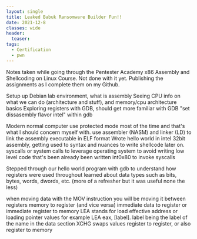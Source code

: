 ```yaml
---
layout: single
title: Leaked Babuk Ransomware Builder Fun!! 
date: 2021-12-8
classes: wide
header:
  teaser:
tags:
  - Certification
  - pwn
--- 
```

 
Notes taken while going through the Pentester Academy x86 Assembly and Shellcoding on Linux Course.
Not done with it yet. Publishing the assignments as I complete them on my Github.




Setup up Debian lab environment, what is assembly
Seeing CPU info on what we can do (architecture and stuff), and memory/cpu architecture basics
Exploring registers with GDB, should get more familiar with GDB
"set dissasembly flavor intel" within gdb

Modern normal computer use protected mode most of the time and that's what I should concern myself with.
use assembler (NASM) and linker (LD) to link the assembly executable in ELF format
Wrote hello world in intel 32bit assembly, getting used to syntax and nuances to write shellcode later on.
syscalls or system calls to leverage operating system to avoid writing low level code that's been already been written
int0x80 to invoke syscalls

Stepped through our hello world program with gdb to understand how registers were used throughout
learned about data types such as bits, bytes, words, dwords, etc. (more of a refresher but it was useful none the less)

when moving data with the MOV instruction you will be moving it between registers
memory to register (and vice versa)
immediate data to register
or immediate register to memory
LEA stands for load effective address or loading pointer values for example LEA eax, [label]. label being the label of the name in the data section
XCHG swaps values register to register, or also register to memory 
